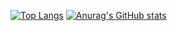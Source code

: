 [![Top Langs](https://github-readme-stats.vercel.app/api/top-langs/?username=Somranii&layout=compact)](https://github.com/anuraghazra/github-readme-stats)  [![Anurag's GitHub stats](https://github-readme-stats.vercel.app/api?username=Somranii)](https://github.com/anuraghazra/github-readme-stats)

